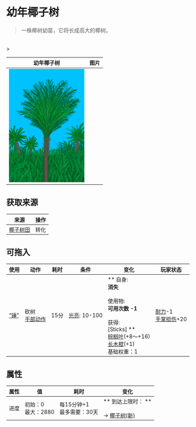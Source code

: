 # 幼年椰子树  
> 一株椰树幼苗，它将长成高大的椰树。  
<br>  
>   
  
  幼年椰子树  |   图片   
 ----  |  ----:   
   |  <img decoding="async" src="Sprite/SmallPalm.png" href="a.md" style="max-width:300px;max-height:300px;">   
  
## 获取来源  
来源  |  操作  
----  |  ----  
[椰子树田](CropPlotPalmTree.md)  |  转化  
## 可拖入  
使用  |  动作  |  耗时  |  条件  |  变化  |  玩家状态  
----  |  ----  |  ----  |  ----  |  ----  |  ----  
[“锤”](tag_Axe.md)  |  砍树<br>[手部动作](HandAction.md)  |  15分  |  [光亮](Light.md): 10-100  |  ** 自身: **<br>消失<br><br>** 使用物: **<br>可用次数  -1<br><br>** 获得: **<br>** [Sticks] **<br>  [棕榈叶](PalmFronds.md)(+8～+16)<br>  [长木棍](StickLong.md)(+1)<br>基础权重：1<br>  |  [耐力](Stamina.md)-1<br>[手掌损伤](HandDamage.md)+20  
## 属性   
属性  |  值  |  耗时  |  变化  
----  |  ----  |  ----  |  ----  
进度  |  初始：0<br>最大：2880  |  每15分钟+1<br>最多需要：30天  |  ** 到达上限时： **<br><br>→ [椰子树(新)](PalmTreeNew.md)  
